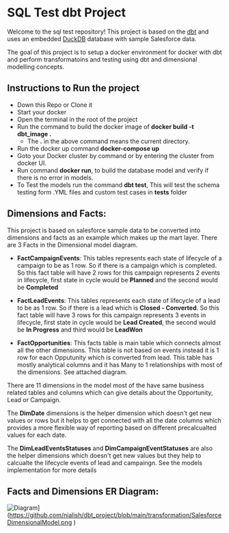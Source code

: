 # SQL Test dbt Project

Welcome to the sql test repository! This project is based on the [dbt](https://www.getdbt.com/) and uses an embedded [DuckDB](https://duckdb.org/) database with sample Salesforce data.

The goal of this project is to setup a docker environment for docker with dbt and perform transformatoins and testing using dbt and dimensional modelling concepts.

## Instructions to Run the project

- Down this Repo or Clone it
- Start your docker
- Open the terminal in the root of the project
- Run the command to build the docker image of **docker build -t dbt_image .**
   - The **.** in the above command means the current directory. 
- Run the docker up command **docker-compose up**
- Goto your Docker cluster by command or by entering the cluster from docker UI.
- Run command **docker run**, to build the database model and verify if there is no error in models.
- To Test the models run the command **dbt test**, This will test the schema testing form .YML files and custom test cases in **tests**   folder


## Dimensions and Facts:  
   This project is based on salesforce sample data to be converted into dimensions and facts as an example which makes up the mart layer. There are 3 Facts in the Dimensional model diagram.
   - **FactCampaignEvents**: This tables represents each state of lifecycle of a campaign to be as 1 row. So if there is a campaign which is completed. So this fact table will have 2 rows for this campaign represents 2 events in lifecycle, first state in cycle would be **Planned** and the second would be **Completed**

   - **FactLeadEvents**: This tables represents each state of lifecycle of a lead to be as 1 row. So if there is a lead which is **Closed - Converted**. So this fact table will have 3 rows for this campaign represents 3 events in lifecycle, first state in cycle would be **Lead Created**, the second would be **In Progress** and third would be **LeadWon**

   - **FactOpportunities**: This facts table is main table which connects almost all the other dimensions. This table is not based on events instead it is 1 row for each Opputunity which is converted from lead. This table has mostly analytical columns and it has Many to 1 relationships with most of the dimensions. See attached diagram.

   There are 11 dimensions in the model most of the have same business related tables and columns which can give details about the Opportunity, Lead or Campaign.

   The **DimDate** dimensions is the helper dimension which doesn't get new values or rows but it helps to get connected with all the date columns which provides a more flexible way of reporting based on different precalcualted values for each date.

   The **DimLeadEventsStatuses** and **DimCampaignEventStatuses** are also the helper dimensions which doesn't get new values but they help to calcualte the lifecycle events of lead and campaingn. See the models implementation for more details 

## Facts and Dimensions ER Diagram:
![Diagram]([images/diagram.png)](https://github.com/nialish/dbt_project/blob/main/transformation/SalesforceDimensionalModel.png
) 
